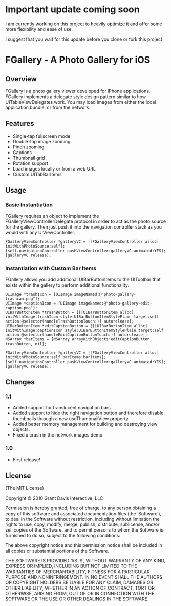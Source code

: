 # Important update coming soon

I am currently working on this project to heavily optimize it and offer some more flexibility and ease of use.

I suggest that you wait for this update before you clone or fork this project


# FGallery - A Photo Gallery for iOS
## Overview
FGallery is a photo gallery viewer developed for iPhone applications. FGallery implements a delegate style design pattern similar to how UITableViewDelegates work. You may load images from either the local application bundle, or from the network.

## Features
* Single-tap fullscreen mode
* Double-tap image zooming
* Pinch zooming
* Captions
* Thumbnail grid
* Rotation support
* Load images locally or from a web URL
* Custom UITabBarItems

## Usage
### Basic Instantiation
FGallery requires an object to implement the FGalleryViewControllerDelegate protocol in order to act as the photo source for the gallery. Then just push it into the navigation controller stack as you would with any UIViewController.

	FGalleryViewController *galleryVC = [[FGalleryViewController alloc] initWithPhotoSource:self];
	[self.navigationController pushViewController:galleryVC animated:YES];
	[galleryVC release];
	
### Instantiation with Custom Bar Items
FGallery allows you add additional UIBarButtonItems to the UIToolbar that exists within the gallery to perform additional functionality.

	UIImage *trashIcon = [UIImage imageNamed:@"photo-gallery-trashcan.png"];
	UIImage *captionIcon = [UIImage imageNamed:@"photo-gallery-edit-caption.png"];
	UIBarButtonItem *trashButton = [[[UIBarButtonItem alloc] initWithImage:trashIcon style:UIBarButtonItemStylePlain target:self action:@selector(handleTrashButtonTouch:)] autorelease];
	UIBarButtonItem *editCaptionButton = [[[UIBarButtonItem alloc] initWithImage:captionIcon style:UIBarButtonItemStylePlain target:self action:@selector(handleEditCaptionButtonTouch:)] autorelease];
	NSArray *barItems = [NSArray arrayWithObjects:editCaptionButton, trashButton, nil];

	FGalleryViewController *galleryVC = [[FGalleryViewController alloc] initWithPhotoSource:self barItems:barItems];
	[self.navigationController pushViewController:galleryVC animated:YES];
	[galleryVC release];

## Changes
### 1.1
* Added support for translucent navigation bars
* Added support to hide the right navigation button and therefore disable thumbnails through a new useThumbnailView property.
* Added better memory management for building and destroying view objects.
* Fixed a crash in the network images demo.

### 1.0
* First release!

## License
(The MIT License)

Copyright © 2010 Grant Davis Interactive, LLC

Permission is hereby granted, free of charge, to any person obtaining a copy of this software and associated documentation files (the ‘Software’), to deal in the Software without restriction, including without limitation the rights to use, copy, modify, merge, publish, distribute, sublicense, and/or sell copies of the Software, and to permit persons to whom the Software is furnished to do so, subject to the following conditions:

The above copyright notice and this permission notice shall be included in all copies or substantial portions of the Software.

THE SOFTWARE IS PROVIDED ‘AS IS’, WITHOUT WARRANTY OF ANY KIND, EXPRESS OR IMPLIED, INCLUDING BUT NOT LIMITED TO THE WARRANTIES OF MERCHANTABILITY, FITNESS FOR A PARTICULAR PURPOSE AND NONINFRINGEMENT. IN NO EVENT SHALL THE AUTHORS OR COPYRIGHT HOLDERS BE LIABLE FOR ANY CLAIM, DAMAGES OR OTHER LIABILITY, WHETHER IN AN ACTION OF CONTRACT, TORT OR OTHERWISE, ARISING FROM, OUT OF OR IN CONNECTION WITH THE SOFTWARE OR THE USE OR OTHER DEALINGS IN THE SOFTWARE.